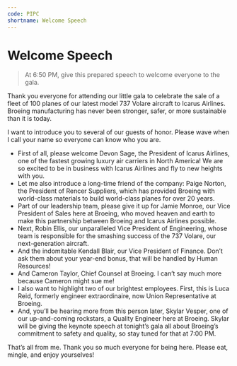 ```yaml
---
code: PIPC
shortname: Welcome Speech
---
```


# Welcome Speech

> At 6:50 PM, give this prepared speech to welcome everyone to the gala.

Thank you everyone for attending our little gala to celebrate the sale of a fleet of 100 planes of our latest model 737 Volare aircraft to Icarus Airlines. Broeing manufacturing has never been stronger, safer, or more sustainable than it is today.

I want to introduce you to several of our guests of honor. Please wave when I call your name so everyone can know who you are.

- First of all, please welcome Devon Sage, the President of Icarus Airlines, one of the fastest growing luxury air carriers in North America! We are so excited to be in business with Icarus Airlines and fly to new heights with you.
- Let me also introduce a long-time friend of the company: Paige Norton, the President of Rencer Suppliers, which has provided Broeing with world-class materials to build world-class planes for over 20 years.
- Part of our leadership team, please give it up for Jamie Monroe, our Vice President of Sales here at Broeing, who moved heaven and earth to make this partnership between Broeing and Icarus Airlines possible.
- Next, Robin Ellis, our unparalleled Vice President of Engineering, whose team is responsible for the smashing success of the 737 Volare, our next-generation aircraft.
- And the indomitable Kendall Blair, our Vice President of Finance. Don’t ask them about your year-end bonus, that will be handled by Human Resources!
- And Cameron Taylor, Chief Counsel at Broeing. I can’t say much more because Cameron might sue me!
- I also want to highlight two of our brightest employees. First, this is Luca Reid, formerly engineer extraordinaire, now Union Representative at Broeing.
- And, you’ll be hearing more from this person later, Skylar Vesper, one of our up-and-coming rockstars, a Quality Engineer here at Broeing. Skylar will be giving the keynote speech at tonight’s gala all about Broeing’s commitment to safety and quality, so stay tuned for that at 7:00 PM.

That’s all from me. Thank you so much everyone for being here. Please eat, mingle, and enjoy yourselves!
